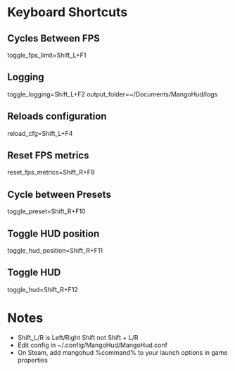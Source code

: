 # Keyboard Shortcuts

## Cycles Between FPS

toggle_fps_limit=Shift_L+F1

## Logging

toggle_logging=Shift_L+F2
output_folder=~/Documents/MangoHud/logs

## Reloads configuration

reload_cfg=Shift_L+F4

## Reset FPS metrics

reset_fps_metrics=Shift_R+F9

## Cycle between Presets

toggle_preset=Shift_R+F10

## Toggle HUD position

toggle_hud_position=Shift_R+F11

## Toggle HUD

toggle_hud=Shift_R+F12

# Notes

- Shift_L/R is Left/Right Shift not Shift + L/R
- Edit config in ~/.config/MangoHud/MangoHud.conf
- On Steam, add mangohud %command% to your launch options in game properties

